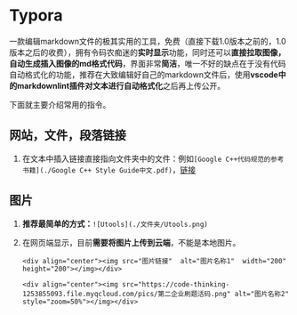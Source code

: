 # Typora

一款编辑markdown文件的极其实用的工具，免费（直接下载1.0版本之前的，1.0版本之后的收费），拥有令码农痴迷的**实时显示**功能，同时还可以**直接拉取图像，自动生成插入图像的md格式代码**，界面非常**简洁**，唯一不好的缺点在于没有代码自动格式化的功能，推荐在大致编辑好自己的markdown文件后，使用**vscode中的markdownlint插件对文本进行自动格式化**之后再上传公开。

下面就主要介绍常用的指令。

## 网站，文件，段落链接

1. 在文本中插入链接直接指向文件夹中的文件：例如`[Google C++代码规范的参考书籍](./Google C++ Style Guide中文.pdf)`，[链接](https://github.com/Emma-ssq/blog/blob/master/docs/%E4%BB%A3%E7%A0%81%E8%A7%84%E8%8C%83/Google%20C%2B%2B%20Style%20Guide%E4%B8%AD%E6%96%87.pdf)

## 图片

1. **推荐最简单的方式：**`![Utools](./文件夹/Utools.png)`

2. 在网页端显示，目前**需要将图片上传到云端**，不能是本地图片。

   `<div align="center"><img src="图片链接"  alt="图片名称1"  width="200" height="200"></img></div>`

   `<div align="center"><img src="https://code-thinking-1253855093.file.myqcloud.com/pics/第二企业刷题活码.png" alt="图片名称2" style="zoom=50%"></img></div>
`
